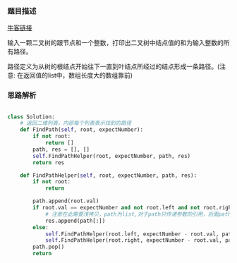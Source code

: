 ### 题目描述

[牛客链接](https://www.nowcoder.com/practice/b736e784e3e34731af99065031301bca?tpId=13&tqId=11177&tPage=2&rp=2&ru=/ta/coding-interviews&qru=/ta/coding-interviews/question-ranking)

输入一颗二叉树的跟节点和一个整数，打印出二叉树中结点值的和为输入整数的所有路径。

路径定义为从树的根结点开始往下一直到叶结点所经过的结点形成一条路径。(注意: 在返回值的list中，数组长度大的数组靠前)

### 思路解析

```python

class Solution:
    # 返回二维列表，内部每个列表表示找到的路径
    def FindPath(self, root, expectNumber):
        if not root:
            return []
        path, res = [], []
        self.FindPathHelper(root, expectNumber, path, res)
        return res

    def FindPathHelper(self, root, expectNumber, path, res):
        if not root:
            return

        path.append(root.val)
        if root.val == expectNumber and not root.left and not root.right:
            # 注意在此需要浅拷贝，path为list,对于path只传递参数的引用，后面path修改，res中加入的path同样会改变
            res.append(path[:])
        else:
            self.FindPathHelper(root.left, expectNumber - root.val, path, res)
            self.FindPathHelper(root.right, expectNumber - root.val, path, res)
        path.pop()
        return

```
